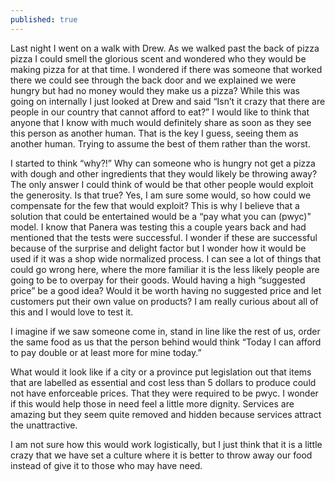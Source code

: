 ```yaml
---
published: true
---
```

Last night I went on a walk with Drew. As we walked past the back of pizza pizza I could smell the glorious scent and wondered who they would be making pizza for at that time. I wondered if there was someone that worked there we could see through the back door and we explained we were hungry but had no money would they make us a pizza? While this was going on internally I just looked at Drew and said “Isn’t it crazy that there are people in our country that cannot afford to eat?” I would like to think that anyone that I know with much would definitely share as soon as they see this person as another human. That is the key I guess, seeing them as another human. Trying to assume the best of them rather than the worst.

I started to think “why?!” Why can someone who is hungry not get a pizza with dough and other ingredients that they would likely be throwing away? The only answer I could think of would be that other people would exploit the generosity. Is that true? Yes, I am sure some would, so how could we compensate for the few that would exploit? This is why I believe that a solution that could be entertained would be a “pay what you can (pwyc)" model. I know that Panera was testing this a couple years back and had mentioned that the tests were successful. I wonder if these are successful because of the surprise and delight factor but I wonder how it would be used if it was a shop wide normalized process. I can see a lot of things that could go wrong here, where the more familiar it is the less likely people are going to be to overpay for their goods. Would having a high “suggested price” be a good idea? Would it be worth having no suggested price and let customers put their own value on products? I am really curious about all of this and I would love to test it.

I imagine if we saw someone come in, stand in line like the rest of us, order the same food as us that the person behind would think “Today I can afford to pay double or at least more for mine today.”

What would it look like if a city or a province put legislation out that items that are labelled as essential and cost less than 5 dollars to produce could not have enforceable prices. That they were required to be pwyc. I wonder if this would help those in need feel a little more dignity. Services are amazing but they seem quite removed and hidden because services attract the unattractive.

I am not sure how this would work logistically, but I just think that it is a little crazy that we have set a culture where it is better to throw away our food instead of give it to those who may have need.
